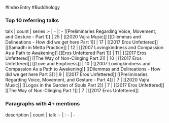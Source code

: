 #IndexEntry #Buddhology

### Top 10 referring talks
talk | count | series
:- | - |: -
[[Preliminaries Regarding Voice, Movement, and Gesture - Part 1]] | 25 | [[2020 Vajra Music]]
[[Dilemmas and Delineations - How did we get here Part 1]] | 17 | [[2017 Eros Unfettered]]
[[Samadhi in Metta Practice]] | 12 | [[2007 Lovingkindness and Compassion As a Path to Awakening]]
[[Eros Unfettered Part 1]] | 11 | [[2017 Eros Unfettered]]
[[The Way of Non-Clinging Part 2]] | 10 | [[2017 Eros Unfettered]]
[[Love and Emptiness]] | 10 | [[2007 Lovingkindness and Compassion As a Path to Awakening]]
[[Dilemmas and Delineations - How did we get here Part 3]] | 9 | [[2017 Eros Unfettered]]
[[Preliminaries Regarding Voice, Movement, and Gesture - Part 4]] | 7 | [[2020 Vajra Music]]
[[Logos in the Garden of Souls Part 2]] | 7 | [[2017 Eros Unfettered]]
[[The Way of Non-Clinging Part 1]] | 7 | [[2017 Eros Unfettered]]

### Paragraphs with 4+ mentions
description | count | talk
:- | : - | -

